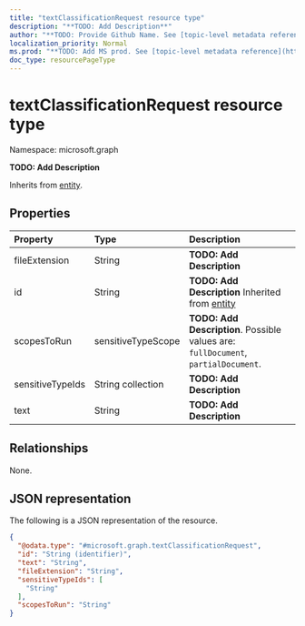 ```yaml
---
title: "textClassificationRequest resource type"
description: "**TODO: Add Description**"
author: "**TODO: Provide Github Name. See [topic-level metadata reference](https://msgo.azurewebsites.net/add/document/guidelines/metadata.html#topic-level-metadata)**"
localization_priority: Normal
ms.prod: "**TODO: Add MS prod. See [topic-level metadata reference](https://msgo.azurewebsites.net/add/document/guidelines/metadata.html#topic-level-metadata)**"
doc_type: resourcePageType
---
```


# textClassificationRequest resource type


Namespace: microsoft.graph

**TODO: Add Description**


Inherits from [entity](../resources/entity.md).

## Properties
|Property|Type|Description|
|:---|:---|:---|
|fileExtension|String|**TODO: Add Description**|
|id|String|**TODO: Add Description** Inherited from [entity](../resources/entity.md)|
|scopesToRun|sensitiveTypeScope|**TODO: Add Description**. Possible values are: `fullDocument`, `partialDocument`.|
|sensitiveTypeIds|String collection|**TODO: Add Description**|
|text|String|**TODO: Add Description**|

## Relationships
None.

## JSON representation
The following is a JSON representation of the resource.
<!-- {
  "blockType": "resource",
  "keyProperty": "id",
  "@odata.type": "microsoft.graph.textClassificationRequest",
  "baseType": "microsoft.graph.entity",
  "openType": false
}
-->
``` json
{
  "@odata.type": "#microsoft.graph.textClassificationRequest",
  "id": "String (identifier)",
  "text": "String",
  "fileExtension": "String",
  "sensitiveTypeIds": [
    "String"
  ],
  "scopesToRun": "String"
}
```

